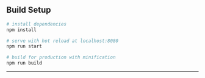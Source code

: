 
## Build Setup

```bash
# install dependencies
npm install

# serve with hot reload at localhost:8080
npm run start

# build for production with minification
npm run build
```

---
